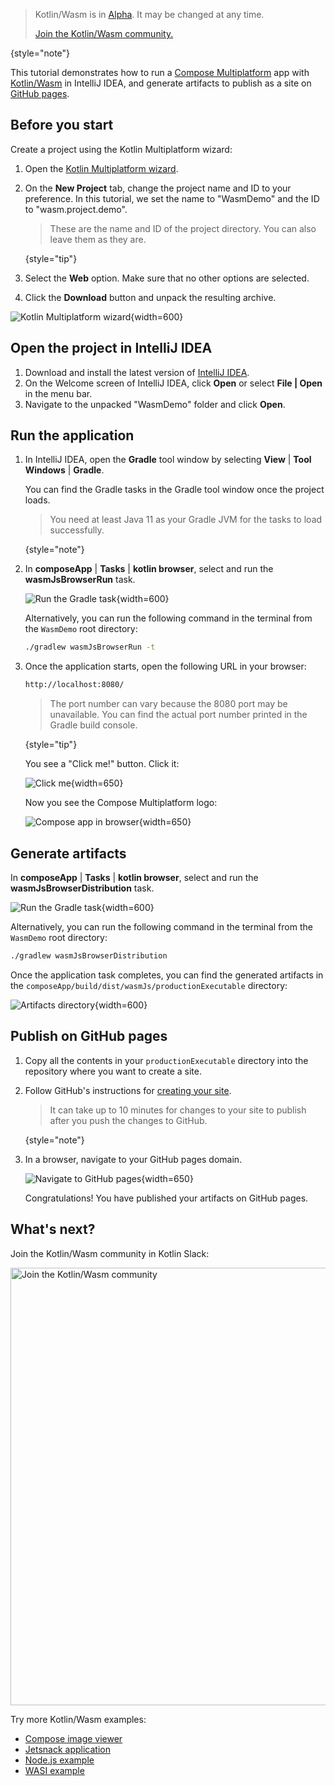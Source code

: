 [//]: # (title: Get started with Kotlin/Wasm and Compose Multiplatform)

> Kotlin/Wasm is in [Alpha](components-stability.md). It may be changed at any time.
> 
> [Join the Kotlin/Wasm community.](https://slack-chats.kotlinlang.org/c/webassembly)
>
{style="note"}

This tutorial demonstrates how to run a [Compose Multiplatform](https://www.jetbrains.com/lp/compose-multiplatform/) 
app with [Kotlin/Wasm](wasm-overview.md) in IntelliJ IDEA, and generate artifacts to publish as a site on [GitHub pages](https://pages.github.com/).

## Before you start

Create a project using the Kotlin Multiplatform wizard:

1. Open the [Kotlin Multiplatform wizard](https://kmp.jetbrains.com/#newProject).
2. On the **New Project** tab, change the project name and ID to your preference. In this tutorial, we set the name to "WasmDemo" and the ID to "wasm.project.demo".

   > These are the name and ID of the project directory. You can also leave them as they are.
   >
   {style="tip"}

3. Select the **Web** option. Make sure that no other options are selected.
4. Click the **Download** button and unpack the resulting archive.

![Kotlin Multiplatform wizard](wasm-compose-web-wizard.png){width=600}

## Open the project in IntelliJ IDEA

1. Download and install the latest version of [IntelliJ IDEA](https://www.jetbrains.com/idea/).
2. On the Welcome screen of IntelliJ IDEA, click **Open** or select **File | Open** in the menu bar.
3. Navigate to the unpacked "WasmDemo" folder and click **Open**.

## Run the application

1. In IntelliJ IDEA, open the **Gradle** tool window by selecting **View** | **Tool Windows** | **Gradle**.
   
   You can find the Gradle tasks in the Gradle tool window once the project loads.

   > You need at least Java 11 as your Gradle JVM for the tasks to load successfully.
   >
   {style="note"}

2. In **composeApp** | **Tasks** | **kotlin browser**, select and run the **wasmJsBrowserRun** task.

   ![Run the Gradle task](wasm-gradle-task-window.png){width=600}

   Alternatively, you can run the following command in the terminal from the `WasmDemo` root directory:

   ```bash
   ./gradlew wasmJsBrowserRun -t
   ```

3. Once the application starts, open the following URL in your browser:

   ```bash
   http://localhost:8080/
   ```

   > The port number can vary because the 8080 port may be unavailable. You can find the actual port number printed
   > in the Gradle build console.
   >
   {style="tip"}

   You see a "Click me!" button. Click it:

   ![Click me](wasm-composeapp-browser-clickme.png){width=650}

   Now you see the Compose Multiplatform logo:

   ![Compose app in browser](wasm-composeapp-browser.png){width=650}

## Generate artifacts

In **composeApp** | **Tasks** | **kotlin browser**, select and run the **wasmJsBrowserDistribution** task.

![Run the Gradle task](wasm-gradle-task-window-compose.png){width=600}

Alternatively, you can run the following command in the terminal from the `WasmDemo` root directory:

```bash
./gradlew wasmJsBrowserDistribution
```

Once the application task completes, you can find the generated artifacts in the `composeApp/build/dist/wasmJs/productionExecutable`
directory:

![Artifacts directory](wasm-composeapp-directory.png){width=600}

## Publish on GitHub pages

1. Copy all the contents in your `productionExecutable` directory into the repository where you want to create a site.
2. Follow GitHub's instructions for [creating your site](https://docs.github.com/en/pages/getting-started-with-github-pages/creating-a-github-pages-site#creating-your-site).

   > It can take up to 10 minutes for changes to your site to publish after you push the changes to GitHub.
   >
   {style="note"}

3. In a browser, navigate to your GitHub pages domain.

   ![Navigate to GitHub pages](wasm-composeapp-github-clickme.png){width=650}

   Congratulations! You have published your artifacts on GitHub pages.

## What's next?

Join the Kotlin/Wasm community in Kotlin Slack:

<a href="https://slack-chats.kotlinlang.org/c/webassembly"><img src="join-slack-channel.svg" width="700" alt="Join the Kotlin/Wasm community" style="block"/></a>

Try more Kotlin/Wasm examples:

* [Compose image viewer](https://github.com/JetBrains/compose-multiplatform/tree/master/examples/imageviewer)
* [Jetsnack application](https://github.com/JetBrains/compose-multiplatform/tree/master/examples/jetsnack)
* [Node.js example](https://github.com/Kotlin/kotlin-wasm-nodejs-template)
* [WASI example](https://github.com/Kotlin/kotlin-wasm-wasi-template)
